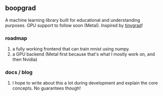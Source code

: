 ## boopgrad 
A machine learning library built for educational and understanding purposes. GPU support to follow soon (Metal). Inspired by [tinygrad](https://github.com/tinygrad/tinygrad)!

### roadmap
1. a fully working frontend that can train mnist using numpy.
2. a GPU backend (Metal first because that's what I mostly work on, and then Nvidia)

### docs / blog
1. I hope to write about this a lot during development and explain the core concepts. No guarantees though!

